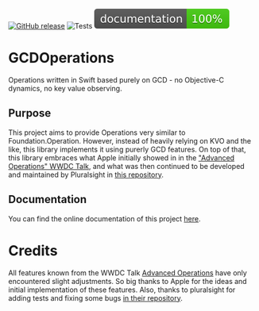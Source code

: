 [![GitHub release](https://img.shields.io/github/release/ffried/gcdoperations.svg?style=flat)](https://github.com/ffried/GCDOperations/releases/latest)
![Tests](https://github.com/ffried/GCDOperations/workflows/Tests/badge.svg)
[![jazzy](https://raw.githubusercontent.com/ffried/GCDOperations/gh-pages/badge.svg?sanitize=true)](https://ffried.github.io/GCDOperations)

<!-- [![codecov](https://codecov.io/gh/ffried/GCDOperations/branch/master/graph/badge.svg)](https://codecov.io/gh/ffried/GCDOperations) -->

# GCDOperations
Operations written in Swift based purely on GCD - no Objective-C dynamics, no key value observing.

## Purpose
This project aims to provide Operations very similar to Foundation.Operation. However, instead of heavily relying on KVO and the like, this library implements it using purerly GCD features.
On top of that, this library embraces what Apple initially showed in in the ["Advanced Operations" WWDC Talk](https://developer.apple.com/videos/play/wwdc2015/226), and what was then continued to be developed and maintained by Pluralsight in [this repository](https://github.com/pluralsight/PSOperations).

## Documentation
You can find the online documentation of this project [here](https://ffried.github.io/GCDOperations).

#  Credits
All features known from the WWDC Talk  [Advanced Operations](https://developer.apple.com/videos/play/wwdc2015/226) have only encountered slight adjustments.
So big thanks to Apple for the ideas and initial implementation of these features.
Also, thanks to pluralsight for adding tests and fixing some bugs [in their repository](https://github.com/pluralsight/PSOperations).

